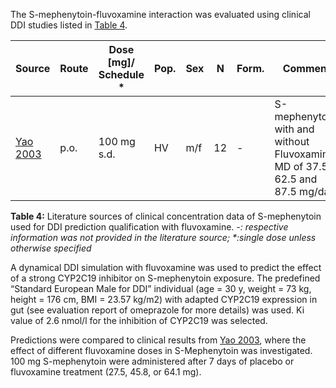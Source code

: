 The S-mephenytoin-fluvoxamine interaction was evaluated using clinical DDI studies listed in [Table 4](#table-4).

| **Source**                | **Route** | **Dose [mg]/**  **Schedule \*** | **Pop.** | **Sex** | **N** | **Form.** | **Comment**                                                  |
| ------------------------- | --------- | ------------------------------- | -------- | ------- | ----- | --------- | ------------------------------------------------------------ |
| [Yao 2003](#5-references) | p.o.      | 100 mg s.d.                     | HV       | m/f     | 12    | -         | S-mephenytoin, with  and without Fluvoxamine MD of 37.5, 62.5 and 87.5 mg/day |

**Table 4:**<a name="table-4"></a> Literature sources of clinical concentration data of S-mephenytoin used for DDI prediction qualification with fluvoxamine. *-: respective information was not provided in the literature source; \*:single dose unless otherwise specified*

A dynamical DDI simulation with fluvoxamine was used to predict the effect of a strong CYP2C19 inhibitor on S-mephenytoin exposure. The predefined “Standard European Male for DDI” individual (age = 30 y, weight = 73 kg, height = 176 cm, BMI = 23.57 kg/m2) with adapted CYP2C19 expression in gut (see evaluation report of omeprazole for more details) was used. Ki value of 2.6 nmol/l for the inhibition of CYP2C19 was selected.

Predictions were compared to clinical results from [Yao 2003](#5-references), where the effect of different fluvoxamine doses in S-Mephenytoin was investigated. 100 mg S-mephenytoin were administered after 7 days of placebo or fluvoxamine treatment (27.5, 45.8, or 64.1 mg).